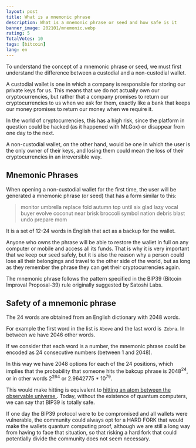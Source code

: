 ```yaml
---
layout: post
title: What is a mnemonic phrase
description: What is a mnemonic phrase or seed and how safe is it
banner_image: 202101/mnemonic.webp
rating: 5
TotalVotes: 10
tags: [bitcoin]
lang: en
---
```


To understand the concept of a mnemonic phrase or seed, we must first understand the difference between a custodial and a non-custodial wallet.

<!--more-->

A custodial wallet is one in which a company is responsible for storing our private keys for us. This means that we do not actually own our cryptocurrencies, but rather that a company promises to return our cryptocurrencies to us when we ask for them, exactly like a bank that keeps our money promises to return our money when we require it.

In the world of cryptocurrencies, this has a high risk, since the platform in question could be hacked (as it happened with Mt.Gox) or disappear from one day to the next.

A non-custodial wallet, on the other hand, would be one in which the user is the only owner of their keys, and losing them could mean the loss of their cryptocurrencies in an irreversible way.

## Mnemonic Phrases

When opening a non-custodial wallet for the first time, the user will be generated a mnemonic phrase (or seed) that has a form similar to this:

> monitor umbrella replace fold autumn top until six glad lazy vocal buyer evolve coconut near brisk broccoli symbol nation debris blast undo prepare mom

It is a set of 12-24 words in English that act as a backup for the wallet.

Anyone who owns the phrase will be able to restore the wallet in full on any computer or mobile and access all its funds. That is why it is very important that we keep our seed safely, but it is also the reason why a person could lose all their belongings and travel to the other side of the world, but as long as they remember the phrase they can get their cryptocurrencies again.

The mnemonic phrase follows the pattern specified in the BIP39 (Bitcoin Improval Proposal-39) rule originally suggested by Satoshi Labs.

## Safety of a mnemonic phrase

The 24 words are obtained from an English dictionary with 2048 words.

For example the first word in the list is `Above` and the last word is` Zebra`. In between we have 2046 other words.

If we consider that each word is a number, the mnemonic phrase could be encoded as 24 consecutive numbers (between 1 and 2048).

In this way we have 2048 options for each of the 24 positions, which implies that the probability that someone hits the bakcup phrase is 2048<sup>24</sup>, or in other words 2<sup>264</sup> or 2.9642775 * 10<sup>79</sup>.

This would make hitting is equivalent to <a href="https://www.universetoday.com/36302/atoms-in-the-universe/#:~:text=At%20this%20level%2C%20it%20is,hundred%20thousand%20quadrillion%20vigintillion%20atoms." rel="nofollow"> hitting an atom between the observable universe </a>. Today, without the existence of quantum computers, we can say that BIP39 is totally safe.

If one day the BIP39 protocol were to be compromised and all wallets were vulnerable, the community could always opt for a HARD FORK that would make the wallets quantum computing proof, although we are still a long way from having to face that situation, so that risking a hard fork that could potentially divide the community does not seem necessary.